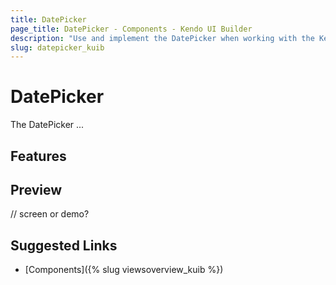 ```yaml
---
title: DatePicker
page_title: DatePicker - Components - Kendo UI Builder
description: "Use and implement the DatePicker when working with the Kendo UI Builder tool for creating and managing Angular and AngularJS-based web applications."
slug: datepicker_kuib
---
```


# DatePicker

The DatePicker ...

## Features


## Preview

// screen or demo?

## Suggested Links

* [Components]({% slug viewsoverview_kuib %})
